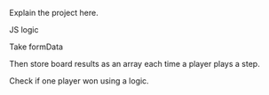 Explain the project here.


JS logic

Take formData

Then store board results as an array each time a player plays a step.

Check if one player won using a logic.
